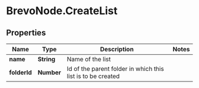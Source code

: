 # BrevoNode.CreateList

## Properties
Name | Type | Description | Notes
------------ | ------------- | ------------- | -------------
**name** | **String** | Name of the list | 
**folderId** | **Number** | Id of the parent folder in which this list is to be created | 



